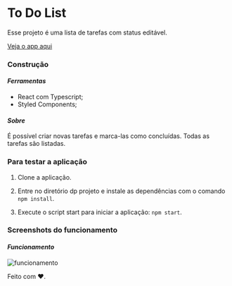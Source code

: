 # To Do List

Esse projeto é uma lista de tarefas com status editável.

[Veja o app aqui](https://todolist-react-js-six.vercel.app/)

### Construção

#### _Ferramentas_

- React com Typescript;
- Styled Components;

#### _Sobre_

É possível criar novas tarefas e marca-las como concluídas. Todas as tarefas são listadas.

### Para testar a aplicação

1. Clone a aplicação.

2. Entre no diretório dp projeto e instale as dependências com o comando `npm install`.

3. Execute o script start para iniciar a aplicação: `npm start`.

### Screenshots do funcionamento

#### _Funcionamento_

![funcionamento](https://raw.githubusercontent.com/felipelouzeiro/todolist---reactJS/master/src/shared/images/adi%C3%A7%C3%A3o-de-tarefas.gif?token=GHSAT0AAAAAABSOAYDT7WRSMG6KSGDV3MRSYYFXJ7Q)

Feito com :heart:.
